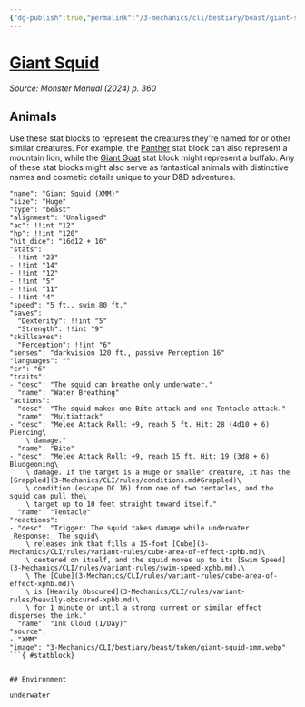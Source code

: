 ```yaml
---
{"dg-publish":true,"permalink":"/3-mechanics/cli/bestiary/beast/giant-squid-xmm/","tags":["ttrpg-cli/compendium/src/5e/xmm","ttrpg-cli/monster/cr/6","ttrpg-cli/monster/environment/underwater","ttrpg-cli/monster/size/huge","ttrpg-cli/monster/type/beast"],"noteIcon":""}
---
```


# [Giant Squid](3-Mechanics\CLI\bestiary\beast/giant-squid-xmm.md)
*Source: Monster Manual (2024) p. 360*  

## Animals

Use these stat blocks to represent the creatures they're named for or other similar creatures. For example, the [Panther](3-Mechanics/CLI/bestiary/beast/panther-xmm.md) stat block can also represent a mountain lion, while the [Giant Goat](3-Mechanics/CLI/bestiary/beast/giant-goat-xmm.md) stat block might represent a buffalo. Any of these stat blocks might also serve as fantastical animals with distinctive names and cosmetic details unique to your D&D adventures.

```statblock
"name": "Giant Squid (XMM)"
"size": "Huge"
"type": "beast"
"alignment": "Unaligned"
"ac": !!int "12"
"hp": !!int "120"
"hit_dice": "16d12 + 16"
"stats":
- !!int "23"
- !!int "14"
- !!int "12"
- !!int "5"
- !!int "11"
- !!int "4"
"speed": "5 ft., swim 80 ft."
"saves":
  "Dexterity": !!int "5"
  "Strength": !!int "9"
"skillsaves":
  "Perception": !!int "6"
"senses": "darkvision 120 ft., passive Perception 16"
"languages": ""
"cr": "6"
"traits":
- "desc": "The squid can breathe only underwater."
  "name": "Water Breathing"
"actions":
- "desc": "The squid makes one Bite attack and one Tentacle attack."
  "name": "Multiattack"
- "desc": "Melee Attack Roll: +9, reach 5 ft. Hit: 28 (4d10 + 6) Piercing\
    \ damage."
  "name": "Bite"
- "desc": "Melee Attack Roll: +9, reach 15 ft. Hit: 19 (3d8 + 6) Bludgeoning\
    \ damage. If the target is a Huge or smaller creature, it has the [Grappled](3-Mechanics/CLI/rules/conditions.md#Grappled)\
    \ condition (escape DC 16) from one of two tentacles, and the squid can pull the\
    \ target up to 10 feet straight toward itself."
  "name": "Tentacle"
"reactions":
- "desc": "Trigger: The squid takes damage while underwater. _Response:_ The squid\
    \ releases ink that fills a 15-foot [Cube](3-Mechanics/CLI/rules/variant-rules/cube-area-of-effect-xphb.md)\
    \ centered on itself, and the squid moves up to its [Swim Speed](3-Mechanics/CLI/rules/variant-rules/swim-speed-xphb.md).\
    \ The [Cube](3-Mechanics/CLI/rules/variant-rules/cube-area-of-effect-xphb.md)\
    \ is [Heavily Obscured](3-Mechanics/CLI/rules/variant-rules/heavily-obscured-xphb.md)\
    \ for 1 minute or until a strong current or similar effect disperses the ink."
  "name": "Ink Cloud (1/Day)"
"source":
- "XMM"
"image": "3-Mechanics/CLI/bestiary/beast/token/giant-squid-xmm.webp"
```{ #statblock}


## Environment

underwater